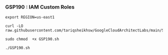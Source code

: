 ### GSP190 :  IAM Custom Roles 

```
export REGION=us-east1
```

```
curl -LO raw.githubusercontent.com/tariqsheikhsw/GoogleCloudArchitectLabs/main/Solutions/GSP190.sh

sudo chmod  +x GSP190.sh

./GSP190.sh
```
